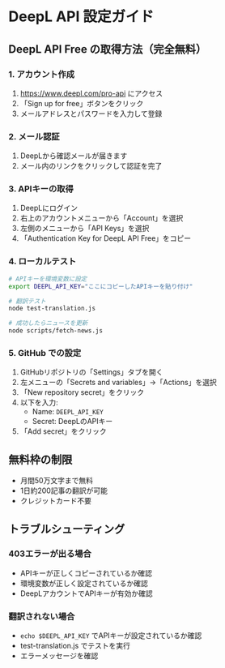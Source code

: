 # DeepL API 設定ガイド

## DeepL API Free の取得方法（完全無料）

### 1. アカウント作成
1. https://www.deepl.com/pro-api にアクセス
2. 「Sign up for free」ボタンをクリック
3. メールアドレスとパスワードを入力して登録

### 2. メール認証
1. DeepLから確認メールが届きます
2. メール内のリンクをクリックして認証を完了

### 3. APIキーの取得
1. DeepLにログイン
2. 右上のアカウントメニューから「Account」を選択
3. 左側のメニューから「API Keys」を選択
4. 「Authentication Key for DeepL API Free」をコピー

### 4. ローカルテスト

```bash
# APIキーを環境変数に設定
export DEEPL_API_KEY="ここにコピーしたAPIキーを貼り付け"

# 翻訳テスト
node test-translation.js

# 成功したらニュースを更新
node scripts/fetch-news.js
```

### 5. GitHub での設定

1. GitHubリポジトリの「Settings」タブを開く
2. 左メニューの「Secrets and variables」→「Actions」を選択
3. 「New repository secret」をクリック
4. 以下を入力:
   - Name: `DEEPL_API_KEY`
   - Secret: DeepLのAPIキー
5. 「Add secret」をクリック

## 無料枠の制限
- 月間50万文字まで無料
- 1日約200記事の翻訳が可能
- クレジットカード不要

## トラブルシューティング

### 403エラーが出る場合
- APIキーが正しくコピーされているか確認
- 環境変数が正しく設定されているか確認
- DeepLアカウントでAPIキーが有効か確認

### 翻訳されない場合
- `echo $DEEPL_API_KEY` でAPIキーが設定されているか確認
- test-translation.js でテストを実行
- エラーメッセージを確認